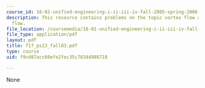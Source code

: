 ```yaml
---
course_id: 16-01-unified-engineering-i-ii-iii-iv-fall-2005-spring-2006
description: This resource contains problems on the topic vortex flow and uniform
  flow.
file_location: /coursemedia/16-01-unified-engineering-i-ii-iii-iv-fall-2005-spring-2006/f9cd87acc60efe2fec35c78344988718_f17_ps13_fall03.pdf
file_type: application/pdf
layout: pdf
title: f17_ps13_fall03.pdf
type: course
uid: f9cd87acc60efe2fec35c78344988718

---
```

None